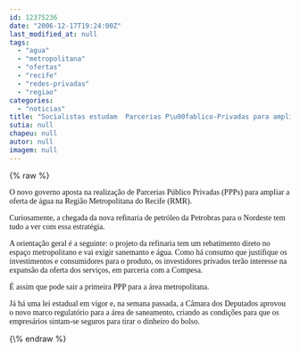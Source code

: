 ```yaml
---
id: 12375236
date: "2006-12-17T19:24:00Z"
last_modified_at: null
tags:
  - "agua"
  - "metropolitana"
  - "ofertas"
  - "recife"
  - "redes-privadas"
  - "regiao"
categories:
  - "noticias"
title: "Socialistas estudam  Parcerias P\u00fablico-Privadas para ampliar oferta de \u00e1gua na Regi\u00e3o Metropolitana do Recife"
sutia: null
chapeu: null
autor: null
imagem: null
---
```

{\% raw %}
<p><P><FONT face=Verdana>O novo governo aposta na realização de Parcerias Público Privadas (PPPs) para ampliar a oferta de água na Região Metropolitana do Recife (RMR).</FONT></P></p>
<p><P><FONT face=Verdana>Curiosamente, a chegada da nova refinaria de petróleo da Petrobras para o Nordeste tem tudo a ver com essa estratégia.</FONT></P></p>
<p><P><FONT face=Verdana>A orientação geral é a seguinte: o projeto da refinaria tem um rebatimento direto no espaço metropolitano e vai exigir sanemanto e água. Como há consumo que justifique os investimentos e consumidores para o produto, os investidores privados terão interesse na expansão da oferta dos serviços, em parceria com a Compesa.</FONT></P></p>
<p><P><FONT face=Verdana>É assim que pode sair a primeira PPP para a área metropolitana.</FONT></P></p>
<p><P><FONT face=Verdana>Já há uma lei estadual em vigor e, na semana passada, a Câmara dos Deputados aprovou o novo marco regulatório para a área de saneamento, criando as condições para que os empresários sintam-se seguros para tirar o dinheiro do bolso.</FONT></P> </p>
{\% endraw %}